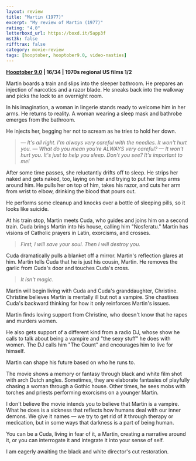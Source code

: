 ```yaml
---
layout: review
title: "Martin (1977)"
excerpt: "My review of Martin (1977)"
rating: "4.0"
letterboxd_url: https://boxd.it/5app3f
mst3k: false
rifftrax: false
category: movie-review
tags: [hooptober, hooptober9.0, video-nasties]
---
```


<b><a href="https://boxd.it/pOmcY/detail" target="_blank" rel="noopener">Hooptober 9.0</a> | 16/34 | 1970s regional US films 1/2</b>

Martin boards a train and slips into the sleeper bathroom. He prepares an injection of narcotics and a razor blade. He sneaks back into the walkway and picks the lock to an overnight room.

In his imagination, a woman in lingerie stands ready to welcome him in her arms. He returns to reality. A woman wearing a sleep mask and bathrobe emerges from the bathroom.

He injects her, begging her not to scream as he tries to hold her down.

<blockquote><i>— It's all right. I'm always very careful with the needles. It won't hurt you.
— What do you mean you're ALWAYS very careful?
— It won't hurt you. It's just to help you sleep. Don't you see? It's important to me!</i></blockquote>

After some time passes, she reluctantly drifts off to sleep. He strips her naked and gets naked, too, laying on her and trying to put her limp arms around him. He pulls her on top of him, takes his razor, and cuts her arm from wrist to elbow, drinking the blood that pours out.

He performs some cleanup and knocks over a bottle of sleeping pills, so it looks like suicide.

At his train stop, Martin meets Cuda, who guides and joins him on a second train. Cuda brings Martin into his house, calling him "Nosferatu." Martin has visions of Catholic prayers in Latin, exorcisms, and crosses.

<blockquote><i>First, I will save your soul. Then I will destroy you.</i></blockquote>

Cuda dramatically pulls a blanket off a mirror. Martin's reflection glares at him. Martin tells Cuda that he is just his cousin, Martin. He removes the garlic from Cuda's door and touches Cuda's cross.

<blockquote><i>It isn't magic.</i></blockquote>

Martin will begin living with Cuda and Cuda's granddaughter, Christine. Christine believes Martin is mentally ill but not a vampire. She chastises Cuda's backward thinking for how it only reinforces Martin's issues.

Martin finds loving support from Christine, who doesn't know that he rapes and murders women.

He also gets support of a different kind from a radio DJ, whose show he calls to talk about being a vampire and "the sexy stuff" he does with women. The DJ calls him "The Count" and encourages him to live for himself.

Martin can shape his future based on who he runs to.

The movie shows a memory or fantasy through black and white film shot with arch Dutch angles. Sometimes, they are elaborate fantasies of playfully chasing a woman through a Gothic house. Other times, he sees mobs with torches and priests performing exorcisms on a younger Martin.

I don't believe the movie intends you to believe that Martin is a vampire. What he does is a sickness that reflects how humans deal with our inner demons. We give it names — we try to get rid of it through therapy or medication, but in some ways that darkness is a part of being human.

You can be a Cuda, living in fear of it, a Martin, creating a narrative around it, or you can interrogate it and integrate it into your sense of self.

I am eagerly awaiting the black and white director's cut restoration.
